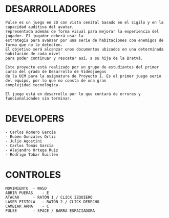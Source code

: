  # DESARROLLADORES

	Pulse es un juego en 2D con vista cenital basado en el sigilo y en la capacidad auditiva del avatar, 
	representada además de forma visual para mejorar la experiencia del jugador. El jugador deberá usar la 
	estrategia para avanzar por una serie de habitaciones con enemigos de forma que no le detecten. 
	El objetivo será alcanzar unos documentos ubicados en una determinada habitación de cada nivel 
	para poder continuar y rescatar así, a su hija de la Bratvá.

	Este proyecto está realizado por un grupo de estudiantes del primer curso del grado de Desarrollo de Videojuegos 
	de la UCM para la asignatura de Proyecto I. Es el primer juego serio del equipo, por lo que no consta de una gran 
	complejidad tecnológica.

	El juego está en desarrollo por lo que contará de errores y funcionalidades sin terminar.

# DEVELOPERS

	- Carlos Romero García
	- Rubén Gonzáles Ortiz
	- Julio Agostini
	- Carlos Tomás García
	- Alejandro Ortega Ruiz
	- Rodrigo Tobar Guillén

# CONTROLES
	
	MOVIMIENTO 	- WASD
	ABRIR PUERAS	- E
	ATACAR		- RATÓN 1 / CLICK IZQUIERO
	LASER PISTOLA 	- RATÓN 2 / CLICK DERECHO
	CAMBIAR ARMA	- C
	PULSE 		- SPACE / BARRA ESPACIADORA